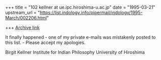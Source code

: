+++
title = "102 kellner at ue.ipc.hiroshima-u.ac.jp"
date = "1995-03-21"
upstream_url = "https://list.indology.info/pipermail/indology/1995-March/002206.html"

+++
[Archive link](https://list.indology.info/pipermail/indology/1995-March/002206.html)


It finally happened - one of my private e-mails was mistakenly
posted to this list. - Please accept my apologies.

Birgit Kellner
Institute for Indian Philosophy
University of Hiroshima







